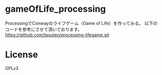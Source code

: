 gameOfLife_processing
=====================
ProcessingでConwayのライフゲーム（Game of Life）を作ってみる。
以下のコードを参考にさせて頂いております。
https://github.com/tasuten/processing-lifegame.git

License
========
GPLv3

